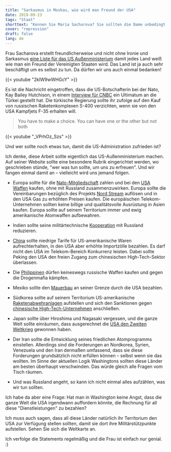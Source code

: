 ```yaml
---
title: "Sarkasmus in Moskau, wie wird man Freund der USA"
date: 2019-09-23
tags: "Staat"
shorttext: "Kennen Sie Maria Sacharova? Sie sollten die Dame unbedingt kennenlernen. Diese Frau ist Sprecherin des russischen Außenministerium und das beste was man in der Politik findet."
cover: "repression"
draft: false
lang: de
---
```


Frau Sacharova erstellt freundlicherweise und nicht ohne Ironie und Sarkasmus [eine Liste für das US Außenministerium](http://www.mid.ru/ru/press_service/spokesman/briefings/-/asset_publisher/D2wHaWMCU6Od/content/id/3672703?p_p_id=101_INSTANCE_D2wHaWMCU6Od&_101_INSTANCE_D2wHaWMCU6Od_languageId=de_DE "Pressebriefing der offiziellen Sprecherin des Außenministeriums Russlands, Maria Sacharowa, am 5. Juni 2019") damit jedes Land weiß wie man ein Freund der Vereinigten Staaten wird. Das Land ist ja auch sehr beschäftigt um es selbst zu tun. Da dürfen wir uns auch einmal bedanken!

{{< youtube "2klW9wWHGcY" >}}


Es ist die Nachricht eingetroffen, dass die US-Botschafterin bei der Nato, Kay Bailey Hutchison, in einem [Interview für CNBC](https://www.cnbc.com/2019/06/04/us-nato-ambassador-turkey-must-cancel-russia-s-400-missile-purchase.html "US NATO ambassador says Turkey must back down on Russian missile purchase") ein Ultimatum an die Türkei gestellt hat. Die türkische Regierung sollte ihr zufolge auf den Kauf von russischen Raketenkomplexen S-400 verzichten, wenn sie von den USA Kampfjets F-35 erhalten will.

> You have to make a choice. You can have one or the other but not both

{{< youtube "_VPrhOz_Szs" >}}

Und wer sollte noch etwas tun, damit die US-Administration zufrieden ist?

Ich denke, diese Arbeit sollte eigentlich das US-Außenministerium machen. Auf seiner Website sollte eine besondere Rubrik eingerichtet werden, wo geschrieben stünde, "wer was tun sollte, um uns zu erfreuen". Und wir fangen einmal damit an – vielleicht wird uns jemand folgen.

  - Europa sollte für die [Nato-Mitgliedschaft](https://www.bloomberg.com/news/articles/2019-03-08/trump-said-to-seek-huge-premium-from-allies-hosting-u-s-troops "Trump Seeks Huge Premium From Allies Hosting U.S. Troops") zahlen und bei den [USA Waffen](https://elpais.com/internacional/2019/06/01/actualidad/1559389670_532613.html "EE UU da un ultimátum a Europa para que rectifique su plan de defensa") kaufen, ohne mit Russland zusammenzuwirken. Europa sollte die Vereinbarungen bezüglich des Projekts [Nord Stream](https://www.spiegel.de/politik/deutschland/richard-grenell-us-botschafter-schreibt-drohbriefe-an-deutsche-firmen-a-1247785.html "US-Botschafter Grenell schreibt Drohbriefe an deutsche Firmen") auflösen und in den USA Gas zu erhöhten Preisen kaufen. Die europäischen Telekom-Unternehmen sollten keine billige und qualitätsvolle Ausrüstung in Asien kaufen. Europa sollte auf seinem Territorium immer und ewig amerikanische Atomwaffen aufbewahren.

  - Indien sollte seine militärtechnische [Kooperation](https://www.scmp.com/news/asia/diplomacy/article/2161925/india-receives-us-warning-over-buying-weapons-russia "India receives US warning about buying weapons from Russia") mit Russland reduzieren.

  - [China](http://vesti7.ru/video/1905233/episode/26-05-2019/ "ЭФИР ОТ 26.05.2019") sollte niedrige Tarife für US-amerikanische Waren aufrechterhalten, in den USA aber erhöhte Importzölle bezahlen. Es darf nicht den USA im Telekom-Bereich Konkurrenz leisten. Dabei sollte Peking den USA den freien Zugang zum chinesischen High-Tech-Sektor überlassen.

  - Die [Philippinen](https://www.arabnews.com/node/1549891/world "Moscow to supply state-of-the-art weapons to Manila") dürfen keineswegs russische Waffen kaufen und gegen die Drogenmafia kämpfen.

  - Mexiko sollte den [Mauerbau](https://www.politifact.com/truth-o-meter/promises/trumpometer/promise/1397/build-wall-and-make-mexico-pay-it/ "Donald Trump stalls on promise to build a wall, have Mexico pay for it") an seiner Grenze durch die USA bezahlen.

  - Südkorea sollte auf seinem Territorium US-amerikanische [Raketenabwehranlagen](https://www.scmp.com/week-asia/geopolitics/article/2120452/china-wins-its-war-against-south-koreas-us-thaad-missile "China wins its war against South Korea’s US THAAD missile shield – without firing a shot") aufstellen und sich den Sanktionen gegen [chinesische High-Tech-Unternehmen](https://pulsenews.co.kr/view.php?year=2019&no=346275 "S. Korea under pressure to join U.S. anti-Huawei campaign") anschließen.

  - Japan sollte über Hiroshima und Nagasaki vergessen, und die ganze Welt sollte einräumen, dass ausgerechnet die [USA den Zweiten Weltkrieg](https://silviosiefke.de/blog/2019/09/11/russland-%C3%BCber-den-jahrestag-des-2.-weltkrieges-polen-und-die-welt/ "Russland über den Jahrestag des 2. Weltkrieges, Polen und die Welt") gewonnen haben.

  - Der Iran sollte die Entwicklung seines friedlichen Atomprogramms einstellen. Allerdings sind die Forderungen an Nordkorea, Syrien, Venezuela und den Iran dermaßen umfassend, dass sie diese Forderungen grundsätzlich nicht erfüllen können – selbst wenn sie das wollten. Im Sinne der aktuellen Logik Washingtons sollten diese Länder am besten überhaupt verschwinden. Das würde gleich alle Fragen vom Tisch räumen.

  - Und was Russland angeht, so kann ich nicht einmal alles aufzählen, was wir tun sollten.

Ich habe da aber eine Frage: Hat man in Washington keine Angst, dass die ganze Welt die USA irgendwann auffordern könnte, die Rechnung für all diese "Dienstleistungen" zu bezahlen?

Ich muss auch sagen, dass all diese Länder natürlich ihr Territorium den USA zur Verfügung stellen sollten, damit sie dort ihre Militärstützpunkte aufstellen. Sehen Sie sich die Weltkarte an. 

Ich verfolge die Statements regelmäßig und die Frau ist einfach nur genial. :) 
